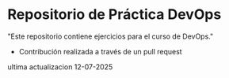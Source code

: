 # Repositorio de Práctica DevOps

"Este repositorio contiene ejercicios para el curso de DevOps."

- Contribución realizada a través de un pull request

ultima actualizacion 12-07-2025